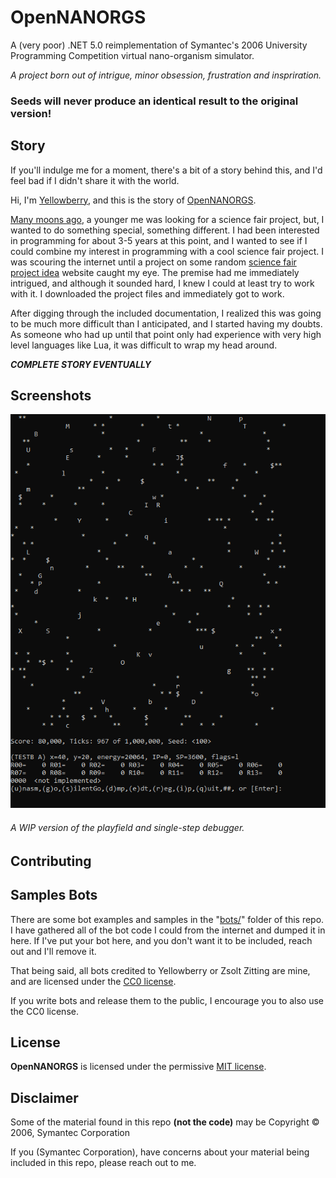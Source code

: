 ﻿# OpenNANORGS

A (very poor) .NET 5.0 reimplementation of Symantec's 2006
University Programming Competition virtual nano-organism simulator.

*A project born out of intrigue, minor obsession, frustration and inspriration.* 

### Seeds will never produce an identical result to the original version!

## Story

If you'll indulge me for a moment, there's a bit of a story behind this,
and I'd feel bad if I didn't share it with the world.

Hi, I'm [Yellowberry](https://github.com/YellowberryHN), and this is
the story of [OpenNANORGS](https://github.com/YellowberryHN/OpenNANORGS).

[Many moons ago](# "apparently sometime around 1384988829"), a younger me
was looking for a science fair project, but, I wanted to do something special,
something different. I had been interested in programming for about 3-5 years
at this point, and I wanted to see if I could combine my interest in programming
with a cool science fair project. I was scouring the internet until a project on
some random [science fair project idea][1] website caught my eye. The premise had
me immediately intrigued, and although it sounded hard, I knew I could at least
try to work with it. I downloaded the project files and immediately got to work.

After digging through the included documentation, I realized this was going to be
much more difficult than I anticipated, and I started having my doubts. As someone
who had up until that point only had experience with very high level languages like
Lua, it was difficult to wrap my head around.

***COMPLETE STORY EVENTUALLY***

[1]: <https://www.sciencebuddies.org/science-fair-projects/project-ideas/CompSci_p021/computer-science/programming-nanorgs-in-a-virtual-world> "Programming NANORGs in a Virtual World"

## Screenshots

![](./images/1.png)

###### A WIP version of the playfield and single-step debugger.

## Contributing



## Samples Bots

There are some bot examples and samples in the "[bots/](../blob/master/bots)" folder of this repo.
I have gathered all of the bot code I could from the internet and dumped it in here. 
If I've put your bot here, and you don't want it to be included, reach out and I'll remove it.

That being said, all bots credited to Yellowberry or Zsolt Zitting are mine,
and are licensed under the [CC0 license](https://creativecommons.org/publicdomain/zero/1.0/).

If you write bots and release them to the public, I encourage you to also use the CC0 license.

## License 

**OpenNANORGS** is licensed under the permissive [MIT license](https://choosealicense.com/licenses/mit/).

## Disclaimer

Some of the material found in this repo **(not the code)** may be Copyright &copy; 2006, Symantec Corporation

If you (Symantec Corporation), have concerns about your material being included in this repo, please reach out to me.
